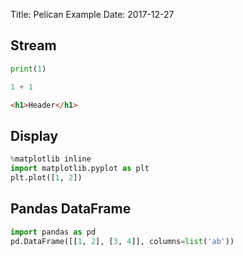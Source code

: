 Title: Pelican Example
Date: 2017-12-27

## Stream

```python
print(1)
```

```python
1 + 1
```

```html
<h1>Header</h1>
```

## Display

```python
%matplotlib inline
import matplotlib.pyplot as plt
plt.plot([1, 2])
```


## Pandas DataFrame

```python
import pandas as pd
pd.DataFrame([[1, 2], [3, 4]], columns=list('ab'))
```
